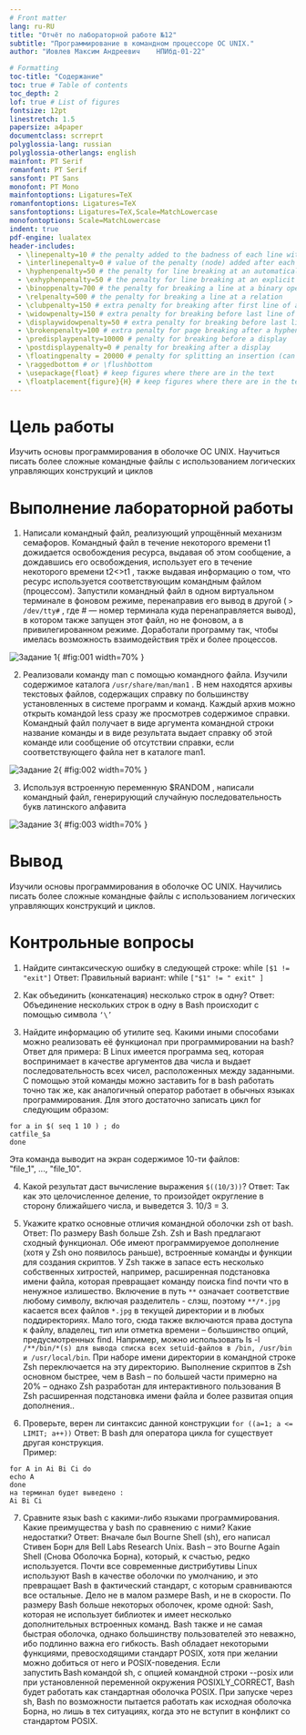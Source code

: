 ```yaml
---
# Front matter
lang: ru-RU
title: "Отчёт по лабораторной работе №12"
subtitle: "Программирование в командном процессоре ОС UNIX."
author: "Иовлев Максим Андреевич	НПИбд-01-22"

# Formatting
toc-title: "Содержание"
toc: true # Table of contents
toc_depth: 2
lof: true # List of figures
fontsize: 12pt
linestretch: 1.5
papersize: a4paper
documentclass: scrreprt
polyglossia-lang: russian
polyglossia-otherlangs: english
mainfont: PT Serif
romanfont: PT Serif
sansfont: PT Sans
monofont: PT Mono
mainfontoptions: Ligatures=TeX
romanfontoptions: Ligatures=TeX
sansfontoptions: Ligatures=TeX,Scale=MatchLowercase
monofontoptions: Scale=MatchLowercase
indent: true
pdf-engine: lualatex
header-includes:
  - \linepenalty=10 # the penalty added to the badness of each line within a paragraph (no associated penalty node) Increasing the value makes tex try to have fewer lines in the paragraph.
  - \interlinepenalty=0 # value of the penalty (node) added after each line of a paragraph.
  - \hyphenpenalty=50 # the penalty for line breaking at an automatically inserted hyphen
  - \exhyphenpenalty=50 # the penalty for line breaking at an explicit hyphen
  - \binoppenalty=700 # the penalty for breaking a line at a binary operator
  - \relpenalty=500 # the penalty for breaking a line at a relation
  - \clubpenalty=150 # extra penalty for breaking after first line of a paragraph
  - \widowpenalty=150 # extra penalty for breaking before last line of a paragraph
  - \displaywidowpenalty=50 # extra penalty for breaking before last line before a display math
  - \brokenpenalty=100 # extra penalty for page breaking after a hyphenated line
  - \predisplaypenalty=10000 # penalty for breaking before a display
  - \postdisplaypenalty=0 # penalty for breaking after a display
  - \floatingpenalty = 20000 # penalty for splitting an insertion (can only be split footnote in standard LaTeX)
  - \raggedbottom # or \flushbottom
  - \usepackage{float} # keep figures where there are in the text
  - \floatplacement{figure}{H} # keep figures where there are in the text
---
```


# Цель работы

Изучить основы программирования в оболочке ОС UNIX. Научиться писать более сложные командные файлы с использованием логических управляющих конструкций и циклов

# Выполнение лабораторной работы

1. Написали командный файл, реализующий упрощённый механизм семафоров. Командный файл в течение некоторого времени t1 дожидается освобождения ресурса, выдавая об этом сообщение, а дождавшись его освобождения, использует его в течение некоторого времени t2<>t1 , также выдавая информацию о том, что ресурс используется соответствующим командным файлом (процессом). Запустили командный файл в одном виртуальном терминале в фоновом режиме, перенаправив его вывод в другой ( ```> /dev/tty#``` , где # — номер терминала куда перенаправляется вывод), в котором также запущен этот файл, но не фоновом, а в привилегированном режиме. Доработали программу так, чтобы имелась возможность взаимодействия трёх и более процессов. 
 
![Задание 1](image/01.png){ #fig:001 width=70% }

2. Реализовали команду man с помощью командного файла. Изучили содержимое каталога ```/usr/share/man/man1``` . В нем находятся архивы текстовых файлов, содержащих справку по большинству установленных в системе программ и команд. Каждый архив можно открыть командой less сразу же просмотрев содержимое справки. Командный файл получает в виде аргумента командной строки название команды и в виде результата выдает справку об этой команде или сообщение об отсутствии справки, если соответствующего файла нет в каталоге man1. 

![Задание 2](image/02.png){ #fig:002 width=70% }

3. Используя встроенную переменную $RANDOM , написали командный файл, генерирующий случайную последовательность букв латинского алфавита

![Задание 3](image/03.png){ #fig:003 width=70% }

# Вывод

Изучили основы программирования в оболочке ОС UNIX. Научились писать более сложные командные файлы с использованием логических управляющих конструкций и циклов. 

# Контрольные вопросы

1. Найдите синтаксическую ошибку в следующей строке: 
while ```[$1 != "exit"]``` 
Ответ: Правильный вариант: while ```["$1" != " exit" ]``` 

2. Как объединить (конкатенация) несколько строк в одну? 
Ответ: Объединение нескольких строк в одну в Bash происходит с помощью символа ```‘\’``` 

3. Найдите информацию об утилите seq. Какими иными способами можно реализовать её функционал при программировании на bash? 
Ответ для примера: В Linux имеется программа seq, которая воспринимает в качестве аргументов два числа и выдает последовательность всех чисел, расположенных между заданными. С помощью этой команды можно заставить for в bash работать точно так же, как аналогичный оператор работает в обычных языках программирования. Для этого достаточно записать цикл for следующим образом: 
```
for a in $( seq 1 10 ) ; do 
catfile_$a 
done
``` 
Эта команда выводит на экран содержимое 10-ти файлов:  
"file_1", ..., "file_10". 
 
4. Какой результат даст вычисление выражения ```$((10/3))```? 
Ответ: Так как это целочисленное деление, то произойдет округление в сторону ближайшего числа, и выведется 3. 
10/3 = 3. 

5. Укажите кратко основные отличия командной оболочки zsh от bash. 
Ответ: По размеру Bash больше Zsh. Zsh и Bash предлагают сходный функционал. Обе имеют программируемое дополнение (хотя у Zsh оно появилось раньше), встроенные команды и функции для создания скриптов. У Zsh также в запасе есть несколько собственных хитростей, например, расширенная подстановка имени файла, которая превращает команду поиска find почти что в ненужное излишество. Включение в путь ```**``` означает соответствие любому символу, включая разделитель - слэш, поэтому ```**/*.jpg``` касается всех файлов ```*.jpg``` в текущей директории и в любых поддиректориях. Мало того, сюда также включаются права доступа к файлу, владелец, тип или отметка времени – большинство опций, предусмотренных find. Например, можно использовать ls -l ```/**/bin/*(s) для вывода списка всех setuid-файлов в /bin, /usr/bin и /usr/local/bin```. При наборе имени директории в командной строке Zsh переключается на эту директорию. Выполнение скриптов в Zsh основном быстрее, чем в Bash – по большей части примерно на 20% – однако Zsh разработан для интерактивного пользования В Zsh расширенная подстановка имени файла и более развитая опция дополнения..  
 
6. Проверьте, верен ли синтаксис данной конструкции ```for ((a=1; a <= LIMIT; a++))```
Ответ: В bash для оператора цикла for существует другая конструкция.  
Пример: 
``` 
for A in Ai Bi Ci do  
echo A 
done 
на терминал будет выведено :  
Ai Bi Ci 
```

7. Сравните язык bash с какими-либо языками программирования. Какие преимущества у bash по сравнению с ними? Какие недостатки? 
Ответ: Вначале был Bourne Shell (sh), его написал Стивен Борн для Bell Labs Research Unix. Bash – это Bourne Again Shell (Снова Оболочка Борна), который, к счастью, редко используется. Почти все современные дистрибутивы Linux используют Bash в качестве оболочки по умолчанию, и это превращает Bash в фактический стандарт, с которым сравниваются все остальные. 
Дело не в малом размере Bash, и не в скорости. По размеру Bash больше некоторых оболочек, кроме одной: Sash, которая не использует библиотек и имеет несколько дополнительных встроенных команд. Bash также и не самая быстрая оболочка, однако большинству пользователей это неважно, ибо подлинно важна его гибкость. Bash обладает некоторыми функциями, превосходящими стандарт POSIX, хотя при желании можно добиться от него и POSIX-поведения. Если запустить Bash командой sh, с опцией командной строки --posix или при установленной переменной окружения POSIXLY_CORRECT, Bash будет работать как стандартная оболочка POSIX. При запуске через sh, Bash по возможности пытается работать как исходная оболочка Борна, но лишь в тех ситуациях, когда это не вступит в конфликт со стандартом POSIX. 


